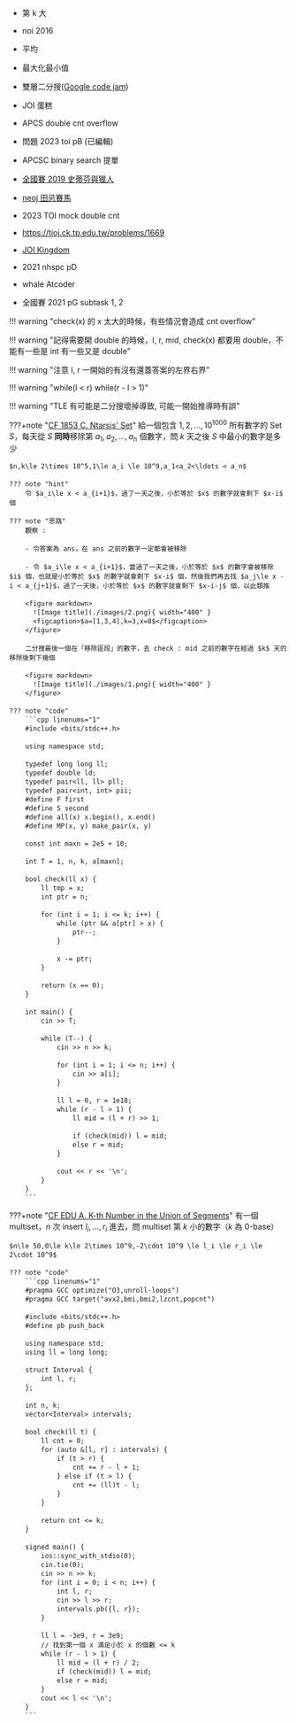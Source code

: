 - 第 k 大

- noi 2016

- 平均 

- 最大化最小值

- 雙層二分搜([Google code jam](https://www.acmicpc.net/problem/27811))

- JOI 蛋糕

- APCS double cnt overflow

- 問題 2023 toi pB (已編輯)

- APCSC binary search 提單

- [全國賽 2019 史蒂芬與獵人](https://sorahisa-rank.github.io/nhspc-fin/2019/problems.pdf#page=10)

- [neoj 田忌賽馬](https://neoj.sprout.tw/problem/69/)

- 2023 TOI mock double cnt

- <https://tioj.ck.tp.edu.tw/problems/1669>

- [JOI Kingdom](https://loj.ac/p/2334)

- 2021 nhspc pD

- whale Atcoder 

- 全國賽 2021 pG subtask 1, 2

!!! warning "check(x) 的 x 太大的時候，有些情況會造成 cnt overflow"

!!! warning "記得需要開 double 的時候，l, r, mid, check(x) 都要用 double，不能有一些是 int 有一些又是 double"

!!! warning "注意 l, r 一開始的有沒有還蓋答案的左界右界"

!!! warning "while(l < r) while(r - l > 1)"

!!! warning "TLE 有可能是二分搜壞掉導致, 可能一開始推導時有誤"

???+note "[CF 1853 C. Ntarsis' Set](https://codeforces.com/contest/1853/problem/C)"
	給一個包含 $1,2,\ldots ,10^{1000}$ 所有數字的 Set $S$，每天從 $S$ **同時**移除第 $a_1,a_2,\ldots ,a_n$ 個數字，問 $k$ 天之後 $S$ 中最小的數字是多少
	
	$n,k\le 2\times 10^5,1\le a_i \le 10^9,a_1<a_2<\ldots < a_n$
	
	??? note "hint"
		令 $a_i\le x < a_{i+1}$，過了一天之後，小於等於 $x$ 的數字就會剩下 $x-i$ 個
		
	??? note "思路"
		觀察 :
		
		- 令答案為 ans，在 ans 之前的數字一定都會被移除
	
		- 令 $a_i\le x < a_{i+1}$，當過了一天之後，小於等於 $x$ 的數字會被移除 $i$ 個，也就是小於等於 $x$ 的數字就會剩下 $x-i$ 個，然後我們再去找 $a_j\le x - i < a_{j+1}$，過了一天後，小於等於 $x$ 的數字就會剩下 $x-i-j$ 個，以此類推
	
		<figure markdown>
	      ![Image title](./images/2.png){ width="400" }
	      <figcaption>$a=[1,3,4],k=3,x=8$</figcaption>
	    </figure>
	
		二分搜最後一個在「移除區段」的數字，去 check : mid 之前的數字在經過 $k$ 天的移除後剩下幾個 
		
		<figure markdown>
	      ![Image title](./images/1.png){ width="400" }
	    </figure>
		
	??? note "code"
		```cpp linenums="1"
		#include <bits/stdc++.h>
	
	    using namespace std;
	
	    typedef long long ll;
	    typedef double ld;
	    typedef pair<ll, ll> pll;
	    typedef pair<int, int> pii;
	    #define F first
	    #define S second
	    #define all(x) x.begin(), x.end()
	    #define MP(x, y) make_pair(x, y)
	
	    const int maxn = 2e5 + 10;
	
	    int T = 1, n, k, a[maxn];
	
	    bool check(ll x) {
	        ll tmp = x;
	        int ptr = n;
	
	        for (int i = 1; i <= k; i++) {
	            while (ptr && a[ptr] > x) {
	                ptr--;
	            }
	
	            x -= ptr;
	        }
	
	        return (x == 0);
	    }
	
	    int main() {
	        cin >> T;
	
	        while (T--) {
	            cin >> n >> k;
	
	            for (int i = 1; i <= n; i++) {
	                cin >> a[i];
	            }
	
	            ll l = 0, r = 1e18;
	            while (r - l > 1) {
	                ll mid = (l + r) >> 1;
	
	                if (check(mid)) l = mid;
	                else r = mid;
	            }
	
	            cout << r << '\n';
	        }
	    }
		```

???+note "[CF EDU A. K-th Number in the Union of Segments](https://codeforces.com/edu/course/2/lesson/6/5/practice/contest/285084/problem/A)"
	有一個 multiset，$n$ 次 insert $l_i,\ldots ,r_i$ 進去，問 multiset 第 $k$ 小的數字（$k$ 為 0-base）　
	
	$n\le 50,0\le k\le 2\times 10^9,-2\cdot 10^9 \le l_i \le r_i \le 2\cdot 10^9$
	
	??? note "code"
		```cpp linenums="1"
		#pragma GCC optimize("O3,unroll-loops")
        #pragma GCC target("avx2,bmi,bmi2,lzcnt,popcnt")

        #include <bits/stdc++.h>
        #define pb push_back

        using namespace std;
        using ll = long long;

        struct Interval {
            int l, r;
        };

        int n, k;
        vector<Interval> intervals;

        bool check(ll t) {
            ll cnt = 0;
            for (auto &[l, r] : intervals) {
                if (t > r) {
                    cnt += r - l + 1;
                } else if (t > l) {
                    cnt += (ll)t - l;
                }
            }

            return cnt <= k;
        }

        signed main() {
            ios::sync_with_stdio(0);
            cin.tie(0);
            cin >> n >> k;
            for (int i = 0; i < n; i++) {
                int l, r;
                cin >> l >> r;
                intervals.pb({l, r});
            }

            ll l = -3e9, r = 3e9;
            // 找到第一個 x 滿足小於 x 的個數 <= k
            while (r - l > 1) {
                ll mid = (l + r) / 2;
                if (check(mid)) l = mid;
                else r = mid;
            }
            cout << l << '\n';
        } 
        ```